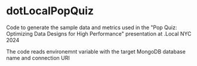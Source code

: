 # dotLocalPopQuiz
Code to generate the sample data and metrics used in the "Pop Quiz: Optimizing Data Designs for High Performance" presentation at .Local NYC 2024

The code reads environemnt variable with the target MongoDB database name and connection URI 